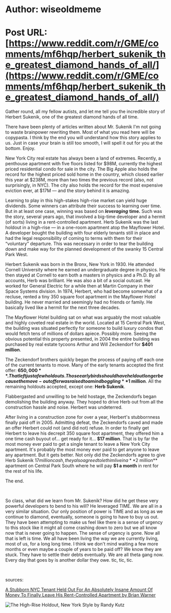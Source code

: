 # Author: wiseoldmeme
# Post URL: [https://www.reddit.com/r/GME/comments/mf6hqp/herbert_sukenik_the_greatest_diamond_hands_of_all/](https://www.reddit.com/r/GME/comments/mf6hqp/herbert_sukenik_the_greatest_diamond_hands_of_all/)


Gather round, all my fellow autists, and let me tell you the incredible story of Herbert Sukenik, one of the greatest diamond hands of all time. 

There have been plenty of articles written about Mr. Sukenik I'm not going to waste brainpower rewriting them. Most of what you read here will be copypasta. I think by the end you will understand how this story applies to us. Just in case your brain is still too smooth, I will spell it out for you at the bottom. Enjoy. 

New York City real estate has always been a land of extremes. Recently, a penthouse apartment with five floors listed for $98M, currently the highest priced residential condo for sale in the city. The Big Apple also holds the record for the highest priced sold home in the country, which closed earlier this year at $238M, more than two times the previous record (also, not surprisingly, in NYC). The city also holds the record for the most expensive eviction ever, at $17M — and the story behind it is amazing.

Learning to play in this high-stakes high-rise market can yield huge dividends. Some winners can attribute their success to learning over time. But in at least one case, winning was based on ***leveraging*** **time.** Such was the story, several years ago, that involved a big-time developer and a hermit (of sorts) living in a rent-controlled apartment. Herb Sukenik was the last holdout in a high-rise — in a one-room apartment atop the Mayflower Hotel. A developer bought the building with four elderly tenants still in place and had the legal responsibility of coming to terms with them for their “voluntary” departure. This was necessary in order to tear the building down and make way for the planned development of the swanky 15 Central Park West.

Herbert Sukenik was born in the Bronx, New York in 1930. He attended Cornell University where he earned an undergraduate degree in physics. He then stayed at Cornell to earn both a masters in physics and a Ph.D. By all accounts, Herb was brilliant. He was also a bit of a social outcast. He worked for General Electric for a while then at Martin Company in their Space Systems division. In 1974, Herbert, who had become somewhat of a recluse, rented a tiny 350 square foot apartment in the Mayflower Hotel building. He never married and seemingly had no friends or family. He basically lived like a hermit for the next three decades.

The Mayflower Hotel building sat on what was arguably the most valuable and highly coveted real estate in the world. Located at 15 Central Park West, the building was situated perfectly for someone to build luxury condos that would fetch tens of millions of dollars apiece. Possibly more. Seeing the obvious potential this property presented, in 2004 the entire building was purchased by real estate tycoons Arthur and Will Zeckendorf for **$401 million**.

The Zeckendorf brothers quickly began the process of paying off each one of the current tenants to move. Many of the early tenants accepted the first offer: **$650,000**. That left just a few holdouts. Those early birds should have held out longer because the move-out offer was raised to a mind boggling **$1 million**. All the remaining holdouts accepted, except one: **Herb Sukenik**.

Flabbergasted and unwilling to be held hostage, the Zeckendorfs began demolishing the building anyway. They hoped to drive Herb out from all the construction hassle and noise. Herbert was undeterred.

After living in a construction zone for over a year, Herbert's stubbornness finally paid off in 2005. Admitting defeat, the Zeckendorfs caved and made an offer Herbert could not (and did not) refuse. In order to finally get Herbert to leave his decrepit 350 square foot apartment, they offered him a one time cash buyout of… get ready for it… **$17 million**. That is by far the most money ever paid to get a single tenant to leave a New York City apartment. It's probably the most money ever paid to get anyone to leave any apartment. But it gets better. Not only did the Zeckendorfs agree to give Herb Sukenik $17 million cash, they also agreed to let him live in a **$2 million** apartment on Central Park South where he will pay **$1 a month** in rent for the rest of his life.

The end. 

&#x200B;

So class, what did we learn from Mr. Sukenik? How did he get these very powerful developers to bend to his will? He leveraged TIME. We are all in a very similar situation. Our only position of power is TIME and as long as we continue to diamond, eventually, someone is going to have to buy us out. They have been attempting to make us feel like there is a sense of urgency to this stock like it might all come crashing down to zero but we all know now that is never going to happen. The sense of urgency is gone. Now all that is left is time. We all have been living the way we are currently living, most of us, for a long long time. I think we don't mind waiting a few more months or even maybe a couple of years to be paid off? We know they are stuck. They have to settle their debts eventually. We are all theta gang now. Every day that goes by is another dollar they owe. tic, tic, tic.  

&#x200B;

sources:

[A Stubborn NYC Tenant Held Out For An Absolutely Insane Amount Of Money To Finally Leave His Rent-Controlled Apartment by Brian Warner](https://www.celebritynetworth.com/articles/entertainment-articles/stubborn-tenant-holds-absolutely-insane-amount-money-finally-leave-rent-controlled-nyc-apartment/)

![The High-Rise Holdout, New York Style by Randy Kutz](https://www.scotworkusa.com/negotiation-blog/2019/the-high-rise-holdout-new-york-style/)